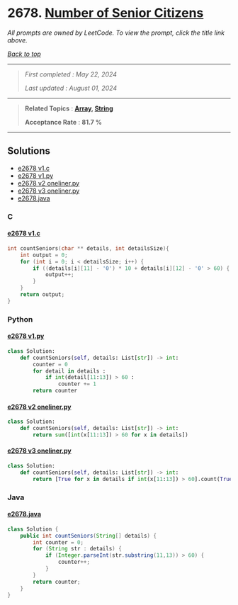 # 2678. [Number of Senior Citizens](<https://leetcode.com/problems/number-of-senior-citizens>)

*All prompts are owned by LeetCode. To view the prompt, click the title link above.*

*[Back to top](<../README.md>)*

------

> *First completed : May 22, 2024*
>
> *Last updated : August 01, 2024*

------

> **Related Topics** : **[Array](<by_topic/Array.md>), [String](<by_topic/String.md>)**
>
> **Acceptance Rate** : **81.7 %**

------

## Solutions

- [e2678 v1.c](<../my-submissions/e2678 v1.c>)
- [e2678 v1.py](<../my-submissions/e2678 v1.py>)
- [e2678 v2 oneliner.py](<../my-submissions/e2678 v2 oneliner.py>)
- [e2678 v3 oneliner.py](<../my-submissions/e2678 v3 oneliner.py>)
- [e2678.java](<../my-submissions/e2678.java>)
### C
#### [e2678 v1.c](<../my-submissions/e2678 v1.c>)
```C
int countSeniors(char ** details, int detailsSize){
    int output = 0;
    for (int i = 0; i < detailsSize; i++) {
        if ((details[i][11] - '0') * 10 + details[i][12] - '0' > 60) {
            output++;
        }
    }
    return output;
}
```

### Python
#### [e2678 v1.py](<../my-submissions/e2678 v1.py>)
```Python
class Solution:
    def countSeniors(self, details: List[str]) -> int:
        counter = 0
        for detail in details :
            if int(detail[11:13]) > 60 :
                counter += 1
        return counter
```

#### [e2678 v2 oneliner.py](<../my-submissions/e2678 v2 oneliner.py>)
```Python
class Solution:
    def countSeniors(self, details: List[str]) -> int:
        return sum([int(x[11:13]) > 60 for x in details])
```

#### [e2678 v3 oneliner.py](<../my-submissions/e2678 v3 oneliner.py>)
```Python
class Solution:
    def countSeniors(self, details: List[str]) -> int:
        return [True for x in details if int(x[11:13]) > 60].count(True)
```

### Java
#### [e2678.java](<../my-submissions/e2678.java>)
```Java
class Solution {
    public int countSeniors(String[] details) {
        int counter = 0;
        for (String str : details) {
            if (Integer.parseInt(str.substring(11,13)) > 60) {
                counter++;
            }
        }
        return counter;
    }
}
```

